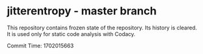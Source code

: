 # jitterentropy - master branch

This repository contains frozen state of the repository.
Its history is cleared. It is used only for static code
analysis with Codacy.

Commit Time: 1702015663
